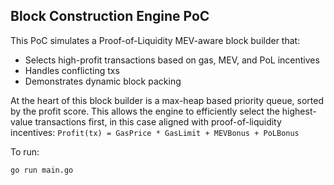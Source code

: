 ## Block Construction Engine PoC

This PoC simulates a Proof-of-Liquidity MEV-aware block builder that:

- Selects high-profit transactions based on gas, MEV, and PoL incentives
- Handles conflicting txs
- Demonstrates dynamic block packing

At the heart of this block builder is a max-heap based priority queue, sorted by the profit score. This allows the engine to efficiently select the highest-value transactions first, in this case aligned with proof-of-liquidity incentives:
`Profit(tx) = GasPrice * GasLimit + MEVBonus + PoLBonus`

To run:

```bash
go run main.go

